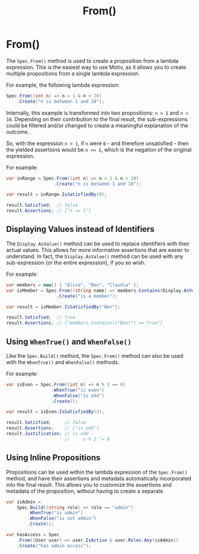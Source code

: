 ﻿---
title: From()
---
# From()

The `Spec.From()` method is used to create a proposition from a lambda expression.
This is the easiest way to use Motiv, as it allows you to create multiple propositions from a single lambda expression.

For example, the following lambda expression:

```csharp
Spec.From((int n) => n > 1 & n < 10)
    .Create("n is between 1 and 10");
```

Internally, this example is transformed into two propositions: `n > 1` and `n < 10`.
Depending on their contribution to the final result, the sub-expressions could be filtered and/or changed to create
a meaningful explanation of the outcome.

So, with the expression `n > 1`, if `n` were `0` - and therefore unsatisfied - then the yielded assertions would be
`n <= 1`, which is the negation of the original expression.

For example:

```csharp
var inRange = Spec.From((int n) => n > 1 & n < 10)
                  .Create("n is between 1 and 10");

var result = inRange.IsSatisfiedBy(0);

result.Satisfied;  // false
result.Assertions; // ["n <= 1"]
```

## Displaying Values instead of Identifiers

The `Display.AsValue()` method can be used to replace identifiers with their actual values.
This allows for more informative assertions that are easier to understand.
In fact, the `Display.AsValue()` method can be used with any sub-expression (or the entire expression), if you so wish.

For example:

```csharp
var members = new[] { "Alice", "Ben", "Claudia" };
var isMember = Spec.From((string name) => members.Contains(Display.AsValue(name)))
                   .Create("is a member");

var result = isMember.IsSatisfiedBy("Ben");

result.Satisfied;  // true
result.Assertions; // ["members.Contains(\"Ben\") == true"]
```
## Using `WhenTrue()` and `WhenFalse()`

Like the `Spec.Build()` method, the `Spec.From()` method can also be used with the `WhenTrue()` and `WhenFalse()`
methods.

For example:

```csharp
var isEven = Spec.From((int n) => n % 2 == 0)
                 .WhenTrue("is even")
                 .WhenFalse("is odd")
                 .Create();

var result = isEven.IsSatisfiedBy(3);

result.Satisfied;     // false
result.Assertions;    // ["is odd"]
result.Justification; // is odd
                      //     n % 2 != 0
```

## Using Inline Propositions

Propositions can be used within the lambda expression of the `Spec.From()` method, and have their assertions and
metadata automatically incorporated into the final result.
This allows you to customize the assertions and metadata of the proposition, without having to create a separate

```csharp
var isAdmin =
    Spec.Build((string role) => role == "admin")
        .WhenTrue("is admin")
        .WhenFalse("is not admin")
        .Create();

var hasAccess = Spec
    .From((User user) => user.IsActive & user.Roles.Any(isAdmin))
    .Create("has admin access");
```

